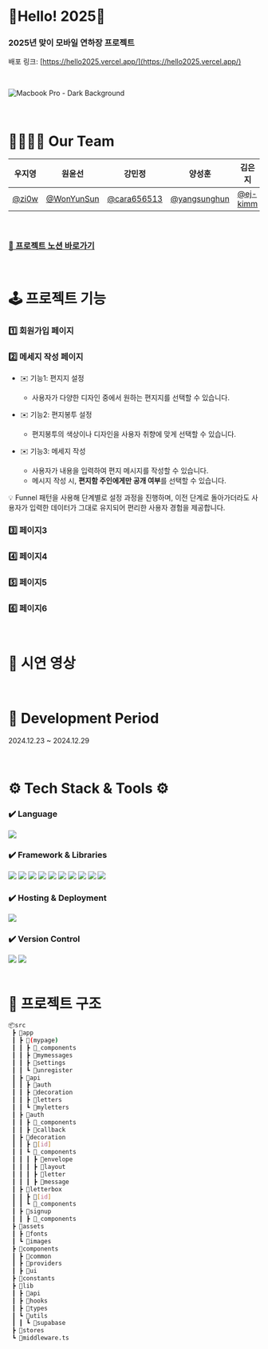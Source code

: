 # 🎊Hello! 2025🎊

### 2025년 맞이 모바일 연하장 프로젝트
배포 링크: [https://hello2025.vercel.app/](https://hello2025.vercel.app/)

<br />

![Macbook Pro - Dark Background](https://github.com/user-attachments/assets/ec27cca4-c820-4927-81a1-3693a7fac5b1)

<br/>

# 👨‍👩‍👧‍👦 Our Team 
| 우지영        |    원윤선      |  강민정        |    양성훈      |     김은지     |
| ------------ | ------------ | ------------ | ------------ | ------------ |
| [@zi0w](https://github.com/zi0w) | [@WonYunSun](https://github.com/WonYunSun) | [@cara656513](https://github.com/cara656513)   |    [@yangsunghun](https://github.com/yangsunghun) | [@ej-kimm](https://github.com/ej-kimm)

<br/>

### [📝 프로젝트 노션 바로가기](https://teamsparta.notion.site/ad5c09e574554a4bb40f3464e2749715)

<br/>

# 🕹️ 프로젝트 기능
### 1️⃣ 회원가입 페이지

  
### 2️⃣ 메세지 작성 페이지
- ✉️ 기능1: 편지지 설정
  - 사용자가 다양한 디자인 중에서 원하는 편지지를 선택할 수 있습니다.

- ✉️ 기능2: 편지봉투 설정
  - 편지봉투의 색상이나 디자인을 사용자 취향에 맞게 선택할 수 있습니다.

- ✉️ 기능3: 메세지 작성
  - 사용자가 내용을 입력하여 편지 메시지를 작성할 수 있습니다.
  - 메시지 작성 시, **편지함 주인에게만 공개 여부**를 선택할 수 있습니다.

💡 Funnel 패턴을 사용해 단계별로 설정 과정을 진행하며, 이전 단계로 돌아가더라도 사용자가 입력한 데이터가 그대로 유지되어 편리한 사용자 경험을 제공합니다.

  
### 3️⃣ 페이지3


### 4️⃣ 페이지4


### 5️⃣ 페이지5

  
### 6️⃣ 페이지6

<br />

# 🎥 시연 영상

<br />

# 📅 Development Period
2024.12.23 ~ 2024.12.29

<br />

# ⚙️ Tech Stack & Tools ⚙️
<div>
  
### ✔️ Language

<img src="https://img.shields.io/badge/Typescript-3178C6?style=for-the-badge&logo=Typescript&logoColor=white"> 

### ✔️ Framework & Libraries

<img src="https://img.shields.io/badge/Next.js-black?style=for-the-badge&logo=next.js&logoColor=white"> 
<img src="https://img.shields.io/badge/react-61DAFB?style=for-the-badge&logo=react&logoColor=white">
<img src="https://img.shields.io/badge/Tanstack Query-FF4154?style=for-the-badge&logo=TanstackQuery&logoColor=white">
<img src="https://img.shields.io/badge/zustand-FF4154?style=for-the-badge&logo=TanstackQuery&logoColor=white">
<img src="https://img.shields.io/badge/tailwind css-06B6D4?style=for-the-badge&logo=tailwindcss&logoColor=white">
<img src="https://img.shields.io/badge/supabase-3FCF8E?style=for-the-badge&logo=supabase&logoColor=white">
<img src="https://img.shields.io/badge/react slick-FF4154?style=for-the-badge&logo=react-slick&logoColor=white">
<img src="https://img.shields.io/badge/react spinners-FF4154?style=for-the-badge&logo=react-spinners&logoColor=white">
<img src="https://img.shields.io/badge/react carousel-FF4154?style=for-the-badge&logo=react-carousel&logoColor=white">
<img src="https://img.shields.io/badge/uuid-FF4154?style=for-the-badge&logo=uuid&logoColor=white">


### ✔️ Hosting & Deployment

<img src="https://img.shields.io/badge/Vercel-000000?style=for-the-badge&logo=vercel&logoColor=white">

### ✔️ Version Control

<img src="https://img.shields.io/badge/git-F05032?style=for-the-badge&logo=git&logoColor=white">
<img src="https://img.shields.io/badge/github-181717?style=for-the-badge&logo=github&logoColor=white">

</div>

<br />

# 🌳 프로젝트 구조
```bash
📦src
 ┣ 📂app
 ┃ ┣ 📂(mypage)
 ┃ ┃ ┣ 📂_components
 ┃ ┃ ┣ 📂mymessages
 ┃ ┃ ┣ 📂settings
 ┃ ┃ ┗ 📂unregister
 ┃ ┣ 📂api
 ┃ ┃ ┣ 📂auth
 ┃ ┃ ┣ 📂decoration
 ┃ ┃ ┣ 📂letters
 ┃ ┃ ┗ 📂myletters
 ┃ ┣ 📂auth
 ┃ ┃ ┣ 📂_components
 ┃ ┃ ┣ 📂callback
 ┃ ┣ 📂decoration
 ┃ ┃ ┣ 📂[id]
 ┃ ┃ ┗ 📂_components
 ┃ ┃ ┃ ┣ 📂envelope
 ┃ ┃ ┃ ┣ 📂layout
 ┃ ┃ ┃ ┣ 📂letter
 ┃ ┃ ┃ ┣ 📂message
 ┃ ┣ 📂letterbox
 ┃ ┃ ┣ 📂[id]
 ┃ ┃ ┗ 📂_components
 ┃ ┣ 📂signup
 ┃ ┃ ┣ 📂_components
 ┣ 📂assets
 ┃ ┣ 📂fonts
 ┃ ┗ 📂images
 ┣ 📂components
 ┃ ┣ 📂common
 ┃ ┣ 📂providers
 ┃ ┣ 📂ui
 ┣ 📂constants
 ┣ 📂lib
 ┃ ┣ 📂api
 ┃ ┣ 📂hooks
 ┃ ┣ 📂types
 ┃ ┗ 📂utils
 ┃ ┃ ┗ 📂supabase
 ┣ 📂stores
 ┗ 📜middleware.ts
```
